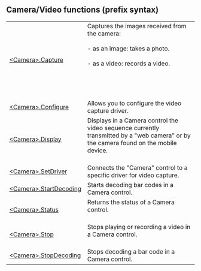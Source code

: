 


## Camera/Video functions (prefix syntax)
			



<a name="NOTE1"></a>
<a name="NOTE1_1"></a>



|   |   |
| --- | --- |
| [&lt;Camera&gt;.Capture](../WDLang1/1000022382.md) | Captures the images received from the camera:<br><br>- as an image: takes a photo.<br><br>- as a video: records a video.<br><br><br><br><br> |
| [&lt;Camera&gt;.Configure](../WDLang1/1000022379.md) | Allows you to configure the video capture driver. |
| [&lt;Camera&gt;.Display](../WDLang1/1000022380.md) | Displays in a Camera control the video sequence currently transmitted by a "web camera" or by the camera found on the mobile device.<br><br> |
| [&lt;Camera&gt;.SetDriver](../WDLang1/1000022378.md) | Connects the "Camera" control to a specific driver for video capture. |
| [&lt;Camera&gt;.StartDecoding](../WDLang1/1000022475.md) | Starts decoding bar codes in a Camera control. |
| [&lt;Camera&gt;.Status](../WDLang1/1000022476.md) | Returns the status of a Camera control.<br><br> |
| [&lt;Camera&gt;.Stop](../WDLang1/1000022381.md) | Stops playing or recording a video in a Camera control.<br><br> |
| [&lt;Camera&gt;.StopDecoding](../WDLang1/1000022474.md) | Stops decoding a bar code in a Camera control. |






